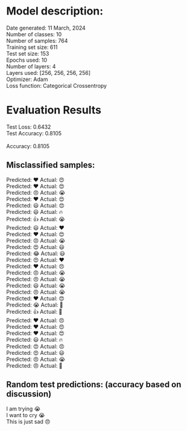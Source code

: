 # Model description:<br>
Date generated: 11 March, 2024<br>
Number of classes: 10<br>
Number of samples: 764<br>
Training set size: 611<br>
Test set size: 153<br>
Epochs used: 10<br>
Number of layers: 4<br>
Layers used: [256, 256, 256, 256]<br>
Optimizer: Adam<br>
Loss function: Categorical Crossentropy<br>
# Evaluation Results<br>
Test Loss: 0.6432<br>
Test Accuracy: 0.8105<br><br>
Accuracy: 0.8105

## Misclassified samples:<br>
Predicted: ❤️ Actual: 😍<br>
Predicted: ❤️ Actual: 😍<br>
Predicted: 😠 Actual: 😭<br>
Predicted: ❤️ Actual: 😍<br>
Predicted: 😃 Actual: 😍<br>
Predicted: 😃 Actual: 🔥<br>
Predicted: 👍 Actual: 😭<br>
Predicted: 😃 Actual: ❤️<br>
Predicted: ❤️ Actual: 😍<br>
Predicted: 😠 Actual: 😭<br>
Predicted: 😍 Actual: 😃<br>
Predicted: 😂 Actual: 😃<br>
Predicted: 😍 Actual: ❤️<br>
Predicted: ❤️ Actual: 😠<br>
Predicted: 😠 Actual: 😭<br>
Predicted: 😠 Actual: 😭<br>
Predicted: 😃 Actual: 😭<br>
Predicted: 😠 Actual: 😭<br>
Predicted: ❤️ Actual: 😍<br>
Predicted: 😭 Actual: 🙏<br>
Predicted: 👍 Actual: 🙏<br>
Predicted: ❤️ Actual: 😠<br>
Predicted: ❤️ Actual: 😍<br>
Predicted: ❤️ Actual: 😍<br>
Predicted: 😃 Actual: 🔥<br>
Predicted: 😍 Actual: 😠<br>
Predicted: 😍 Actual: 😃<br>
Predicted: 😠 Actual: 😭<br>
Predicted: 😠 Actual: 🤔<br>

## Random test predictions: (accuracy based on discussion)<br>
I am trying 😭<br>
I want to cry 😭<br>
This is just sad 😠<br>
